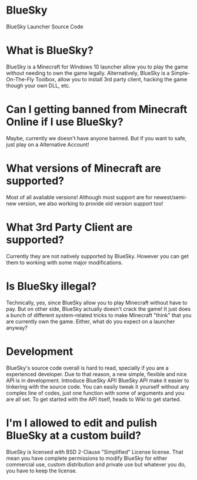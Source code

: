 # BlueSky
 BlueSky Launcher Source Code
 
 # What is BlueSky?
 BlueSky is a Minecraft for Windows 10 launcher allow you to play the game without needing to own the game legally.
 Alternatively, BlueSky is a Simple-On-The-Fly Toolbox, allow you to install 3rd party client, hacking the game though your own DLL, etc.
 
 # Can I getting banned from Minecraft Online if I use BlueSky?
 Maybe, currently we doesn't have anyone banned. But if you want to safe, just play on a Alternative Account!
 
 # What versions of Minecraft are supported?
 Most of all avaliable versions! Although most support are for newest/semi-new version, we also working to provide old version support too!
 
 # What 3rd Party Client are supported?
 Currently they are not natively supported by BlueSky. However you can get them to working with some major modifications.
 
 # Is BlueSky illegal?
 Technically, yes, since BlueSky allow you to play Minecraft without have to pay. But on other side, BlueSky actually doesn't crack the game! It just does a bunch of different system-related tricks to make Minecraft "think" that you are currently own the game. Either, what do you expect on a launcher anyway?
 
 # Development
 BlueSky's source code overall is hard to read, specially if you are a experienced developer. Due to that reason, a new simple, flexible and nice API is in development. Introduce BlueSky API! BlueSky API make it easier to tinkering with the source code. You can easily tweak it yourself without any complex line of codes, just one function with some of arguments and you are all set. To get started with the API itself, heads to Wiki to get started.
 
 # I'm I allowed to edit and pulish BlueSky at a custom build?
 BlueSky is licensed with BSD 2-Clause "Simplified" License license. That mean you have complete permissions to modify BlueSky for either commercial use, custom distribution and private use but whatever you do, you have to keep the license.
